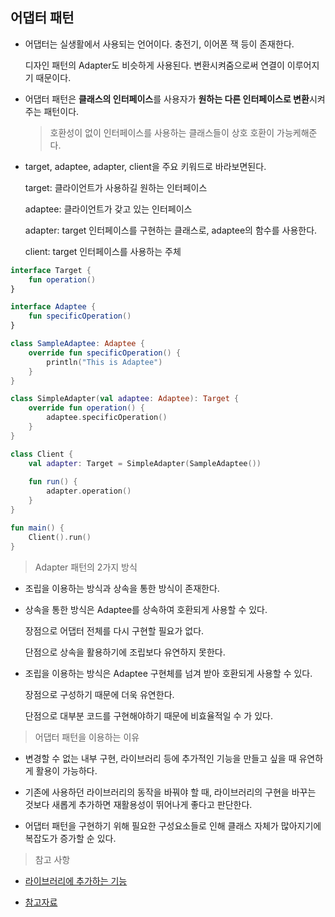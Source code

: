 ## 어댑터 패턴

- 어댑터는 실생활에서 사용되는 언어이다. 충전기, 이어폰 잭 등이 존재한다.

  디자인 패턴의 Adapter도 비슷하게 사용된다. 변환시켜줌으로써 연결이 이루어지기 때문이다.

- 어댑터 패턴은 **클래스의 인터페이스**를 사용자가 **원하는 다른 인터페이스로 변환**시켜주는 패턴이다.

  > 호환성이 없이 인터페이스를 사용하는 클래스들이 상호 호환이 가능케해준다.

- target, adaptee, adapter, client을 주요 키워드로 바라보면된다.

  target: 클라이언트가 사용하길 원하는 인터페이스

  adaptee: 클라이언트가 갖고 있는 인터페이스

  adapter: target 인터페이스를 구현하는 클래스로, adaptee의 함수를 사용한다.

  client: target 인터페이스를 사용하는 주체

```kotlin
interface Target {
	fun operation()
}

interface Adaptee {
	fun specificOperation()
}

class SampleAdaptee: Adaptee {
	override fun specificOperation() {
		println("This is Adaptee")
	}
}

class SimpleAdapter(val adaptee: Adaptee): Target {
	override fun operation() {
		adaptee.specificOperation()
	}
}

class Client {
	val adapter: Target = SimpleAdapter(SampleAdaptee())
	
	fun run() {
		adapter.operation()
	}
}

fun main() {
	Client().run()
}
```

>  Adapter 패턴의 2가지 방식

- 조립을 이용하는 방식과 상속을 통한 방식이 존재한다.

- 상속을 통한 방식은 Adaptee를 상속하여 호환되게 사용할 수 있다.

  장점으로 어댑터 전체를 다시 구현할 필요가 없다.

  단점으로 상속을 활용하기에 조립보다 유연하지 못한다.

- 조립을 이용하는 방식은 Adaptee 구현체를 넘겨 받아 호환되게 사용할 수 있다.

  장점으로 구성하기 때문에 더욱 유연한다.

  단점으로 대부분 코드를 구현해야하기 때문에 비효율적일 수 가 있다.


> 어댑터 패턴을 이용하는 이유

- 변경할 수 없는 내부 구현, 라이브러리 등에 추가적인 기능을 만들고 싶을 때 유연하게 활용이 가능하다.

- 기존에 사용하던 라이브러리의 동작을 바꿔야 할 때, 라이브러리의 구현을 바꾸는 것보다 새롭게 추가하면 재활용성이 뛰어나게 좋다고 판단한다.

- 어댑터 패턴을 구현하기 위해 필요한 구성요소들로 인해 클래스 자체가 많아지기에 복잡도가 증가할 순 있다.

> 참고 사항
- [라이브러리에 추가하는 기능](https://fsd-jinss.tistory.com/11)

- [참고자료](https://kscory.com/dev/design-pattern/adapter)
